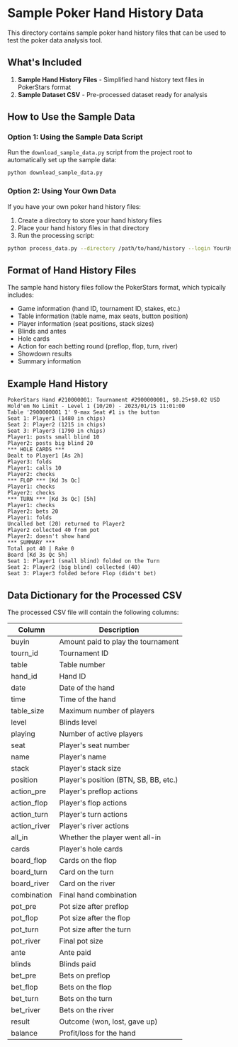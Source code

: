 # Sample Poker Hand History Data

This directory contains sample poker hand history files that can be used to test the poker data analysis tool.

## What's Included

1. **Sample Hand History Files** - Simplified hand history text files in PokerStars format
2. **Sample Dataset CSV** - Pre-processed dataset ready for analysis

## How to Use the Sample Data

### Option 1: Using the Sample Data Script

Run the `download_sample_data.py` script from the project root to automatically set up the sample data:

```bash
python download_sample_data.py
```

### Option 2: Using Your Own Data

If you have your own poker hand history files:

1. Create a directory to store your hand history files
2. Place your hand history files in that directory
3. Run the processing script:

```bash
python process_data.py --directory /path/to/hand/history --login YourUsername --output result.csv
```

## Format of Hand History Files

The sample hand history files follow the PokerStars format, which typically includes:

- Game information (hand ID, tournament ID, stakes, etc.)
- Table information (table name, max seats, button position)
- Player information (seat positions, stack sizes)
- Blinds and antes
- Hole cards
- Action for each betting round (preflop, flop, turn, river)
- Showdown results
- Summary information

## Example Hand History

```
PokerStars Hand #210000001: Tournament #2900000001, $0.25+$0.02 USD Hold'em No Limit - Level 1 (10/20) - 2023/01/15 11:01:00
Table '2900000001 1' 9-max Seat #1 is the button
Seat 1: Player1 (1480 in chips) 
Seat 2: Player2 (1215 in chips) 
Seat 3: Player3 (1790 in chips) 
Player1: posts small blind 10
Player2: posts big blind 20
*** HOLE CARDS ***
Dealt to Player1 [As 2h]
Player3: folds 
Player1: calls 10
Player2: checks 
*** FLOP *** [Kd 3s Qc]
Player1: checks 
Player2: checks 
*** TURN *** [Kd 3s Qc] [5h]
Player1: checks 
Player2: bets 20
Player1: folds 
Uncalled bet (20) returned to Player2
Player2 collected 40 from pot
Player2: doesn't show hand 
*** SUMMARY ***
Total pot 40 | Rake 0 
Board [Kd 3s Qc 5h]
Seat 1: Player1 (small blind) folded on the Turn
Seat 2: Player2 (big blind) collected (40)
Seat 3: Player3 folded before Flop (didn't bet)
```

## Data Dictionary for the Processed CSV

The processed CSV file will contain the following columns:

| Column | Description |
|--------|-------------|
| buyin | Amount paid to play the tournament |
| tourn_id | Tournament ID |
| table | Table number |
| hand_id | Hand ID |
| date | Date of the hand |
| time | Time of the hand |
| table_size | Maximum number of players |
| level | Blinds level |
| playing | Number of active players |
| seat | Player's seat number |
| name | Player's name |
| stack | Player's stack size |
| position | Player's position (BTN, SB, BB, etc.) |
| action_pre | Player's preflop actions |
| action_flop | Player's flop actions |
| action_turn | Player's turn actions |
| action_river | Player's river actions |
| all_in | Whether the player went all-in |
| cards | Player's hole cards |
| board_flop | Cards on the flop |
| board_turn | Card on the turn |
| board_river | Card on the river |
| combination | Final hand combination |
| pot_pre | Pot size after preflop |
| pot_flop | Pot size after the flop |
| pot_turn | Pot size after the turn |
| pot_river | Final pot size |
| ante | Ante paid |
| blinds | Blinds paid |
| bet_pre | Bets on preflop |
| bet_flop | Bets on the flop |
| bet_turn | Bets on the turn |
| bet_river | Bets on the river |
| result | Outcome (won, lost, gave up) |
| balance | Profit/loss for the hand |
